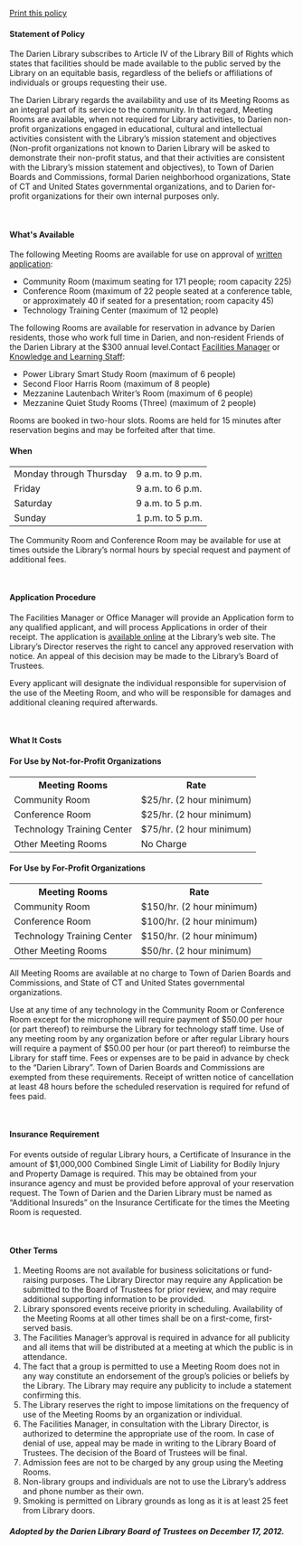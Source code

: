 [Print this policy](/uploads/pdfs/policies/meeting_rooms_policy.pdf "Print this policy")<br />

<h4><i class="fa fa-chevron-right"></i> Statement of Policy</h4>

The Darien Library subscribes to Article IV of the Library Bill of Rights which states that facilities should be made available to the public served by the Library on an equitable basis, regardless of the beliefs or affiliations of individuals or groups requesting their use.

The Darien Library regards the availability and use of its Meeting Rooms as an integral part of its service to the community. In that regard, Meeting Rooms are available, when not required for Library activities, to Darien non-profit organizations engaged in educational, cultural and intellectual activities consistent with the Library’s mission statement and objectives (Non-profit organizations not known to Darien Library will be asked to demonstrate their non-profit status, and that their activities are consistent with the Library’s mission statement and objectives), to Town of Darien Boards and Commissions, formal Darien neighborhood organizations, State of CT and United States governmental organizations, and to Darien for-profit organizations for their own internal purposes only.

<br />
<h4><i class="fa fa-chevron-right"></i> What's Available</h4>

The following Meeting Rooms are available for use on approval of [written application](/request-meeting-room "Meeting Rooms Application"):

* Community Room (maximum seating for 171 people; room capacity 225)
* Conference Room (maximum of 22 people seated at a conference table, or approximately 40 if seated for a presentation; room capacity 45)
* Technology Training Center (maximum of 12 people)

The following Rooms are available for reservation in advance by Darien residents, those who work full time in Darien, and non-resident Friends of the Darien Library at the $300 annual level.Contact [Facilities Manager](mailto:lcalka@darienlibrary.org "Lois") or [Knowledge and Learning Staff](mailto:askus@darienlibrary.org "Reference"):

* Power Library Smart Study Room (maximum of 6 people)
* Second Floor Harris Room (maximum of 8 people)
* Mezzanine Lautenbach Writer’s Room (maximum of 6 people)
* Mezzanine Quiet Study Rooms (Three) (maximum of 2 people)

Rooms are booked in two-hour slots. Rooms are held for 15 minutes after reservation begins and may be forfeited after that time.

<div class="row margin-bottom-10">
<div class="col-md-5">

#### When
<table class="table table-striped">
<tr>
	<td>Monday through Thursday</td>
	<td>9 a.m. to 9 p.m.</td>
</tr>
<tr>
	<td>Friday</td>
	<td>9 a.m. to 6 p.m.</td>
</tr>
<tr>
	<td>Saturday</td>
	<td>9 a.m. to 5 p.m.</td>
</tr>
<tr>
	<td>Sunday</td>
	<td>1 p.m. to 5 p.m.</td>
</tr>
</table>

</div>
</div>

The Community Room and Conference Room may be available for use at times outside the Library’s normal hours by special request and payment of additional fees.

<br />
<h4><i class="fa fa-chevron-right"></i> Application Procedure</h4>

The Facilities Manager or Office Manager will provide an Application form to any qualified applicant, and will process Applications in order of their receipt. The application is [available online](/request-meeting-room "Meeting Room application") at the Library’s web site. The Library’s Director reserves the right to cancel any approved reservation with notice. An appeal of this decision may be made to the Library’s Board of Trustees.

Every applicant will designate the individual responsible for supervision of the use of the Meeting Room, and who will be responsible for damages and additional cleaning required afterwards.

<br />
<h4><i class="fa fa-chevron-right"></i> What It Costs</h4>

<div class="row margin-bottom-10">
<div class="col-md-6">

#### For Use by Not-for-Profit Organizations
<table class="table table-striped">
<tr>
<th>Meeting Rooms</th>
<th>Rate</th>
</tr>
<tr>
<td>Community Room</td>
<td>$25/hr. (2 hour minimum)</td>
</tr>
<tr>
<td>Conference Room</td>
<td>$25/hr. (2 hour minimum)</td>
</tr>
<tr>
<td>Technology Training Center</td>
<td>$75/hr. (2 hour minimum)</td>
</tr>
<tr>
<td>Other Meeting Rooms</td>
<td>No Charge</td>
</tr>
</table>
</div>
<div class="col-md-6">

#### For Use by For-Profit Organizations
<table class="table table-striped">
<tr>
<th>Meeting Rooms</th>
<th>Rate</th>
</tr>
<tr>
<td>Community Room</td>
<td>$150/hr. (2 hour minimum)</td>
</tr>
<tr>
<td>Conference Room</td>
<td>$100/hr. (2 hour minimum)</td>
</tr>
<tr>
<td>Technology Training Center</td>
<td>$150/hr. (2 hour minimum)</td>
</tr>
<tr>
<td>Other Meeting Rooms</td>
<td>$50/hr. (2 hour minimum)</td>
</tr>
</table>
</div>
</div>





All Meeting Rooms are available at no charge to Town of Darien Boards and Commissions, and State of CT and United States governmental organizations.

Use at any time of any technology in the Community Room or Conference Room except for the microphone will require payment of $50.00 per hour (or part thereof) to reimburse the Library for technology staff time. Use of any meeting room by any organization before or after regular Library hours will require a payment of $50.00 per hour (or part thereof) to reimburse the Library for staff time. Fees or expenses are to be paid in advance by check to the “Darien Library”. Town of Darien Boards and Commissions are exempted from these requirements. Receipt of written notice of cancellation at least 48 hours before the scheduled reservation is required for refund of fees paid.

<br />
<h4><i class="fa fa-chevron-right"></i> Insurance Requirement</h4>

For events outside of regular Library hours, a Certificate of Insurance in the amount of $1,000,000 Combined Single Limit of Liability for Bodily Injury and Property Damage is required.  This may be obtained from your insurance agency and must be provided before approval of your reservation request.  The Town of Darien and the Darien Library must be named as “Additional Insureds” on the Insurance Certificate for the times the Meeting Room is requested.

<br />
<h4><i class="fa fa-chevron-right"></i> Other Terms</h4>

1. Meeting Rooms are not available for business solicitations or fund-raising purposes.  The Library Director may require any Application be submitted to the Board of Trustees for prior review, and may require additional supporting information to be provided.
2. Library sponsored events receive priority in scheduling. Availability of the Meeting Rooms at all other times shall be on a first-come, first-served basis.
3. The Facilities Manager’s approval is required in advance for all publicity and all items that will be distributed at a meeting at which the public is in attendance.
4. The fact that a group is permitted to use a Meeting Room does not in any way constitute an endorsement of the group’s policies or beliefs by the Library. The Library may require any publicity to include a statement confirming this.
5. The Library reserves the right to impose limitations on the frequency of use of the Meeting Rooms by an organization or individual.
6. The Facilities Manager, in consultation with the Library Director, is authorized to determine the appropriate use of the room. In case of denial of use, appeal may be made in writing to the Library Board of Trustees. The decision of the Board of Trustees will be final.
7. Admission fees are not to be charged by any group using the Meeting Rooms.
8. Non-library groups and individuals are not to use the Library’s address and phone number as their own.
9. Smoking is permitted on Library grounds as long as it is at least 25 feet from Library doors.

<div class="margin-bottom-30"></div>

<h4><i class="fa fa-gavel"></i> <em>Adopted by the Darien Library Board of Trustees on December 17, 2012.</em></h4>

<div class="margin-bottom-20"></div>